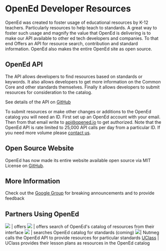 OpenEd Developer Resources
==========================

OpenEd was created to foster usage of educational resources by K-12 teachers.  Particularly resources to help teach to standards.  A great way to foster such usage and magnify the value that OpenEd is delivering is to make our API available to other ed tech developers and companies.  To that end Offers an API for resource search, contribution and standard information.  OpenEd also makes the entire OpenEd site as open source. 

OpenEd API
----------
The API allows developers to find resources based on standards or keywords.  It also allows developers to get more information on the Common Core and other standards themselves. Finally it allows developers to submit resources for consideration to the catalog.

See details of the API on [GitHub](http://github.com/openedinc/openedapi)

To submit resources or make other changes or additions to the OpenEd catalog you will need an ID. First set up an OpenEd account with your email.  Then from that email write to api@opened.io to get authorized.  Note that the OpenEd API is rate limited to 25,000 API calls per day from a particular ID. If you need more volume please [contact us](mailto:api@opened.io). 

Open Source Website
-------------------
OpenEd has now made its entire website available open source via MIT License on [GitHub](http://github.com/openedinc/opened.io). 

More Information
----------------
Check out the [Google Group](https://groups.google.com/forum/#!forum/openedapi) for breaking announcements and to provide feedback

Partners Using OpenEd
---------------------

[<img src="https://encrypted-tbn1.gstatic.com/images?q=tbn:ANd9GcSfjbp0C8t5eFAUhYLD48v9Nc9O5bkTx8ag66WjMrtqHywo5UZP">](http://blendspace.com/) | offers 
[<img src="https://s3.amazonaws.com/edcanvas.assets/blendspace-logo.png">](http://blendspace.com/) | offers 
search of OpenEd's catalog of resources from their interface
[<img src="http://edcite.com/images/edciteNew175.png"/>](http://edcite.com) | searches OpenEd 
catalog for standards (coming)
[<img src="https://encrypted-tbn3.gstatic.com/images?q=tbn:ANd9GcQLYA-fflR0XDf9-4cPoYSa5HbXmLL2KMf6Hn4KerwAP7pNYPfvlA"/>](http://nutmegeducation.com)| Nutmeg calls the OpenEd API to provide resources for particular 
standards
[UClass](http://uclass.org) | UClass provides their lesson plans as resources in the OpenEd catalog

